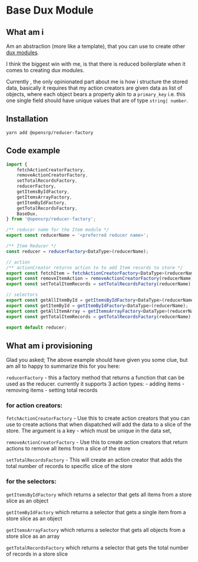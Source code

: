 # Base Dux Module

## What am i

Am an abstraction (more like a template), that you can use to create other [dux modules](https://github.com/erikras/ducks-modular-redux).

I think the biggest win with me, is that there is reduced boilerplate when it comes to creating dux modules.

Currently , the only opinionated part about me is how i structure the stored data, basically it requires that my action creators are given data as list of objects, where each object bears a property akin to a `primary_key` i.e. this one single field should have unique values that are of type `string| number`.

## Installation

```node
yarn add @opensrp/reducer-factory
```

## Code example

```typescript
import {
    fetchActionCreatorFactory,
    removeActionCreatorFactory,
    setTotalRecordsFactory,
    reducerFactory,
    getItemsByIdFactory,
    getItemsArrayFactory,
    getItemByIdFactory,
    getTotalRecordsFactory,
    BaseDux,
} from '@opensrp/reducer-factory';

/** reducer name for the Item module */
export const reducerName = '<preferred reducer name>';

/** Item Reducer */
const reducer = reducerFactory<DataType>(reducerName);

// action
/** actionCreator returns action to to add Item records to store */
export const fetchItem = fetchActionCreatorFactory<DataType>(reducerName, 'uniqueKey');
export const removeItemAction = removeActionCreatorFactory(reducerName);
export const setTotalItemRecords = setTotalRecordsFactory(reducerName);

// selectors
export const getAllItemById = getItemsByIdFactory<DataType>(reducerName);
export const getItemById = getItemByIdFactory<DataType>(reducerName);
export const getAllItemArray = getItemsArrayFactory<DataType>(reducerName);
export const getTotalItemRecords = getTotalRecordsFactory(reducerName);

export default reducer;
```

## What am i provisioning

Glad you asked; The above example should have given you some clue, but am all to happy to summarize this for you here:

`reducerFactory` - this a factory method that returns a function that can be used as the reducer.
currently it supports 3 action types: - adding items - removing items - setting total records

### for action creators:

`fetchActionCreatorFactory` - Use this to create action creators that you can use to create actions that when dispatched will add the data to a slice of the store. The argument is a key - which must be unique in the data set,

`removeActionCreatorFactory` - Use this to create action creators that return actions to remove all items from a slice of the store

`setTotalRecordsFactory` - This will create an action creator that adds the total number of records to specific slice of the store

### for the selectors:

`getItemsByIdFactory` which returns a selector that gets all items from a store slice as an object

`getItemByIdFactory` which returns a selector that gets a single item from a store slice as an object

`getItemsArrayFactory` which returns a selector that gets all objects from a store slice as an array

`getTotalRecordsFactory` which returns a selector that gets the total number of records in a store slice
